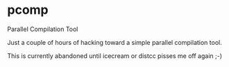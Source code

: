 # pcomp
Parallel Compilation Tool

Just a couple of hours of hacking toward a simple parallel compilation tool.

This is currently abandoned until icecream or distcc pisses me off again ;-)
